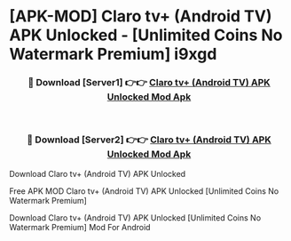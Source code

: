 # [APK-MOD] Claro tv+ (Android TV) APK Unlocked - [Unlimited Coins No Watermark Premium] i9xgd



<div align="center">
<h3>🔴 Download [Server1] 👉👉 <a href="https://momento.my/?title=Claro_tv+_(Android_TV)_APK_Unlocked">Claro tv+ (Android TV) APK Unlocked Mod Apk</a></h3><br>

<h3>🔴 Download [Server2] 👉👉 <a href="https://momento.my/?title=Claro_tv+_(Android_TV)_APK_Unlocked">Claro tv+ (Android TV) APK Unlocked Mod Apk</a></h3>
</div>



Download Claro tv+ (Android TV) APK Unlocked 

Free APK MOD Claro tv+ (Android TV) APK Unlocked [Unlimited Coins No Watermark Premium]

Download Claro tv+ (Android TV) APK Unlocked [Unlimited Coins No Watermark Premium] Mod For Android
